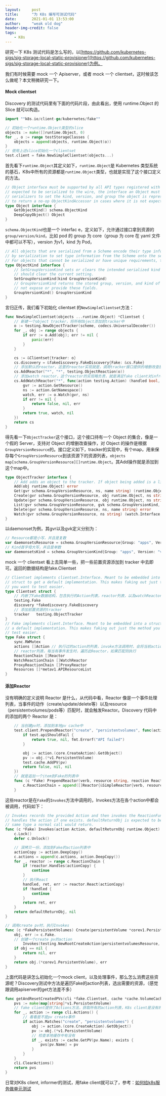 ```yaml
---
layout:     post
title:      "为 K8s 编写可测试代码"
date:       2021-01-01 13:53:00
author:     "weak old dog"
header-img-credit: false
tags:
    - K8s
---
```


研究一下 K8s 测试代码是怎么写的，以[https://github.com/kubernetes-sigs/sig-storage-local-static-provisioner](https://github.com/kubernetes-sigs/sig-storage-local-static-provisioner)为例。

我们有时候需要 mock 一个 Apiserver，或者 mock 一个 clientset，这时候该怎么做呢？本文稍微研究一下。

#### Mock clientset
Discovery 的测试代码里有下面的代码片段，由此看出，使用 runtime.Object 的 Slice 就可以构造。
```go
import ""k8s.io/client-go/kubernetes/fake""

// 初始化一个runtime.Object类型的slice
objects := make([]runtime.Object, 0)
for _, o := range testStorageClasses {
    objects = append(objects, runtime.Object(o))
}
// 使用上述slice初始化一个clientset
test.client = fake.NewSimpleClientset(objects...)
```
首先看下`runtime.Object`其定义如下，`runtime.Object`是 Kubernetes 类型系统的基石，K8s中所有的资源都是`runtime.Object`类型，也就是实现了这个接口定义的方法。
```go
// Object interface must be supported by all API types registered with Scheme. Since objects in a scheme are
// expected to be serialized to the wire, the interface an Object must provide to the Scheme allows
// serializers to set the kind, version, and group the object is represented as. An Object may choose
// to return a no-op ObjectKindAccessor in cases where it is not expected to be serialized.
type Object interface {
	GetObjectKind() schema.ObjectKind
	DeepCopyObject() Object
}
```
`schema.ObjectKind`也是一个 interfac e，定义如下，允许通过接口拿到资源的`group/version/kind`，比如 pod 的 group 为 core（group 为 core 在 yaml 文件中都可以不写），version 为v1，kind 为 Pod，
```go
// All objects that are serialized from a Scheme encode their type information. This interface is used
// by serialization to set type information from the Scheme onto the serialized version of an object.
// For objects that cannot be serialized or have unique requirements, this interface may be a no-op.
type ObjectKind interface {
	// SetGroupVersionKind sets or clears the intended serialized kind of an object. Passing kind nil
	// should clear the current setting.
	SetGroupVersionKind(kind GroupVersionKind)
	// GroupVersionKind returns the stored group, version, and kind of an object, or nil if the object does
	// not expose or provide these fields.
	GroupVersionKind() GroupVersionKind
}
```
言归正传，我们看下初始化 clientset 的`NewSimpleClientset`方法：
```go
func NewSimpleClientset(objects ...runtime.Object) *Clientset {
    // 新建一个object tracker，将所有Object添加到tracker中
	o := testing.NewObjectTracker(scheme, codecs.UniversalDecoder())
	for _, obj := range objects {
		if err := o.Add(obj); err != nil {
			panic(err)
		}
	}

	cs := &Clientset{tracker: o}
    cs.discovery = &fakediscovery.FakeDiscovery{Fake: &cs.Fake}
    // 添加默认的reactor，这里的reactor实现就是，调用tracker接口提供的增删改查接口
	cs.AddReactor("*", "*", testing.ObjectReaction(o))
    // 添加watch reactor，这个reactor的实现略负责，就是满足fake client对infromer的实现
    cs.AddWatchReactor("*", func(action testing.Action) (handled bool, ret watch.Interface, err error) {
		gvr := action.GetResource()
		ns := action.GetNamespace()
		watch, err := o.Watch(gvr, ns)
		if err != nil {
			return false, nil, err
		}
		return true, watch, nil
	})
	return cs
}
```
得先看一下`ObjectTracker`这个接口，这个接口持有一个 Object 的集合，像是一个假的 Server，支持对 Object 的增删改查操作，对 Object 的操作是根据`GroupVersionResource`的。接口定义如下，tracker的实现中，有个map，用来保存每个`GroupVersionResource`到该资源下的资源列表，`objects map[schema.GroupVersionResource][]runtime.Object`。其Add操作就是添加到这个map中。
```go
type ObjectTracker interface {
	// Add adds an object to the tracker. If object being added is a list, its items are added separately.
	Add(obj runtime.Object) error
	Get(gvr schema.GroupVersionResource, ns, name string) (runtime.Object, error)
	Create(gvr schema.GroupVersionResource, obj runtime.Object, ns string) error
	Update(gvr schema.GroupVersionResource, obj runtime.Object, ns string) error
	List(gvr schema.GroupVersionResource, gvk schema.GroupVersionKind, ns string) (runtime.Object, error)
	Delete(gvr schema.GroupVersionResource, ns, name string) error
	Watch(gvr schema.GroupVersionResource, ns string) (watch.Interface, error)
}
```
以daemonset为例，其gvr以及gvk定义分别为：
```go
// Resource都是小写，并且是复数
var daemonsetsResource = schema.GroupVersionResource{Group: "apps", Version: "v1", Resource: "daemonsets"}
// Kind首字母大写，并且是单数
var daemonsetsKind = schema.GroupVersionKind{Group: "apps", Version: "v1", Kind: "DaemonSet"}
```
mock 一个 clientset 看上去简单一些，把一些前置资源添加到 tracker 中去即可。返回的数据结构是fake.Clientset
```go
// Clientset implements clientset.Interface. Meant to be embedded into a
// struct to get a default implementation. This makes faking out just the method
// you want to test easier.
type Clientset struct {
    // 内嵌了Fake数据结构，包含执行的Action列表，reactor列表，以及watchReactor列表
	testing.Fake
    discovery *fakediscovery.FakeDiscovery
    // 添加前置资源的tracker
	tracker   testing.ObjectTracker
}
// Fake implements client.Interface. Meant to be embedded into a struct to get
// a default implementation. This makes faking out just the method you want to
// test easier.
type Fake struct {
	sync.RWMutex
	actions []Action // 执行过的action的列表，invoke方法调用时，会将当前action 追加到此列表中
    // reactor列表，每当有事件发生时，遍历此Reactor，如果匹配则执行
	ReactionChain []Reactor
	WatchReactionChain []WatchReactor
	ProxyReactionChain []ProxyReactor
	Resources []*metav1.APIResourceList
}
```

#### 添加Reactor
没有明确的定义说明 Reactor 是什么，从代码中看，Reactor 像是一个事件处理列表，当事件的动作（create/update/delete等）以及resource（persistentvolumes/pods等）匹配时，就会触发Reactor。Discovery 代码中的添加的两个 Reactor 是：
```go
    // 当创建pv时，添加到本地pv cache中
	test.client.PrependReactor("create", "persistentvolumes", func(action core.Action) (bool, runtime.Object, error) {
		if test.apiShouldFail {
			return true, nil, fmt.Errorf("API failed")
		}

		obj := action.(core.CreateAction).GetObject()
		pv := obj.(*v1.PersistentVolume)
		test.cache.AddPV(pv)
		return false, nil, nil
	})
    // 就是追加一个item到Fake的列表中
    func (c *Fake) PrependReactor(verb, resource string, reaction ReactionFunc) {
	    c.ReactionChain = append([]Reactor{&SimpleReactor{verb, resource, reaction}}, c.ReactionChain...)
    }
```
这些reactor是在`Fake`的`Invokes`方法中调用的，Invokes方法在各个action中都会被调用，代码如下：
```go
// Invokes records the provided Action and then invokes the ReactionFunc that
// handles the action if one exists. defaultReturnObj is expected to be of the
// same type a normal call would return.
func (c *Fake) Invokes(action Action, defaultReturnObj runtime.Object) (runtime.Object, error) {
	c.Lock()
	defer c.Unlock()

    // 深拷贝一份，添加到Fake的action列表中
	actionCopy := action.DeepCopy()
	c.actions = append(c.actions, action.DeepCopy())
	for _, reactor := range c.ReactionChain {
		if !reactor.Handles(actionCopy) {
			continue
        }
        // 执行React
		handled, ret, err := reactor.React(actionCopy)
		if !handled {
			continue
		}
		return ret, err
	}
	return defaultReturnObj, nil
}

// 调用create pv时，执行Invokes
func (c *FakePersistentVolumes) Create(persistentVolume *corev1.PersistentVolume) (result *corev1.PersistentVolume, err error) {
	obj, err := c.Fake.
	// 创建一个create pv的action
		Invokes(testing.NewRootCreateAction(persistentvolumesResource, persistentVolume), &corev1.PersistentVolume{})
	if obj == nil {
		return nil, err
	}
	return obj.(*corev1.PersistentVolume), err
}
```
上面代码是讲怎么初始化一个mock client，以及处理事件，那么怎么消费这些资源呢？Discovery测试中方法是遍历Fake的action列表，选出需要的资源，（感觉跟调用apiserver的get方法差不多）
```go
func getAndResetCreatedPVs(cli *fake.Clientset, cache *cache.VolumeCache) map[string]*v1.PersistentVolume {
    pvs := make(map[string]*v1.PersistentVolume)
    // fake client提供了Actions方法，获取所有的action列表，K8s client是没有的，所以参数不能是kubernetes.ClientSset
	for _, action := range cli.Actions() {
        // 看看是不是pv create事件
		if action.Matches("create", "persistentvolumes") {
			obj := action.(core.CreateAction).GetObject()
            pv := obj.(*v1.PersistentVolume)
            // 检查本地缓存中有没有
			if _, exists := cache.GetPV(pv.Name); exists {
				pvs[pv.Name] = pv
			}
		}
	}
	cli.ClearActions()
	return pvs
}
```

日常对K8s client, informer的测试，用fake client就可以了，参考：[如何给k8s服务做单元测试](http://www.14en.com/?p=181)